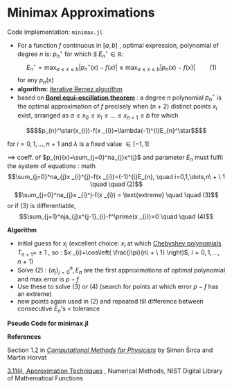 # Minimax Approximations

Code implementation: `minimax.jl`

- For a function $f$ continuous in $[a,b]$ , optimal expression, polynomial of degree $n$ is: $p_{n}^\star \text{ for which } \exists \ E_{n}^\star \in  \mathbb{R}:$ 
	$$E_{n}^\star=\max_{a\leq x\leq b}|p^\star_{n}(x)-f(x)|\leq \max_{a\leq x\leq b}|p_{n}(x)-f(x)| \quad \quad   (1)$$
	for any $p_{n}(x)$ 
- **algorithm:** [iterative Remez algorithm](https://en.wikipedia.org/wiki/Remez_algorithm) 
- based on **[Borel equi-oscillation theorem](https://en.wikipedia.org/wiki/Equioscillation_theorem)** : a degree $n$ polynomial $p^\star_{n}$ is the optimal approximation of $f$ precisely when $(n\ + \ 2)$ distinct points $x_{i}$ exist, arranged as $a\leq x_{0}\leq x_{1}\leq\dots\leq x_{n\ + \ 1}\leq b$ for which 

```math
$$p_{n}^\star(x_{i})-f(x _{i})=\lambda(-1)^{i}E_{n}^\star$$
```

for $i=0,1,\dots,n\ + \ 1$ and $\lambda$ is a fixed value $\in [-1,1]$ 

$\implies$ coeff. of $p_{n}(x)=\sum_{j=0}^na_{j}x^{j}$ and parameter $E_{n}$ must fulfil the system of equations :
math $$\sum_{j=0}^na_{j}x _{i}^{j}-f(x _{i})=(-1)^{i}E_{n}, \quad  i=0,1,\dots,n\ + \  1 \quad  \quad  (2)$$
$$\sum_{j=0}^na_{j}x _{i}^j-f(x _{i}) = \text{extreme} \quad  \quad  (3)$$ or if $(3)$ is differentiable, 
$$\sum_{j=1}^nja_{j}x^{j-1}_{i}-f^\prime(x _{i})=0 \quad   \quad  (4)$$

**Algorithm**
- initial guess for $x _{i}$ (excellent choice: $x _{i}$ at which [Chebyshev polynomials](https://en.wikipedia.org/wiki/Chebyshev_polynomials) $T_{n\ + \ 1}=\ \pm \ 1$ , so : $x _{i}=\cos\left( \frac{i\pi}{n\ + \ 1} \right)$, $i=0,1,\dots,n\ + \ 1$) 
- Solve $(2)$ : $\{ a_{j} \}_{j=0}^n, E_{n}$ are the first approximations of optimal polynomial and max error is $p-f$ 
- Use these to solve $(3)$ or $(4)$ (search for points at which error $p-f$ has an extreme)
- new points again used in $(2)$ and repeated till difference between consecutive $E_{n}$'s $<$ tolerance

**Pseudo Code for minimax.jl**



**References**

Section 1.2 in [*Computational Methods for Physicists*](https://link.springer.com/book/10.1007/978-3-319-78619-3) by Simon Širca and Martin Horvat 

[3.11(i), Approximation Techniques](https://dlmf.nist.gov/3.11)  , Numerical Methods, NIST Digital Library of Mathematical Functions 
